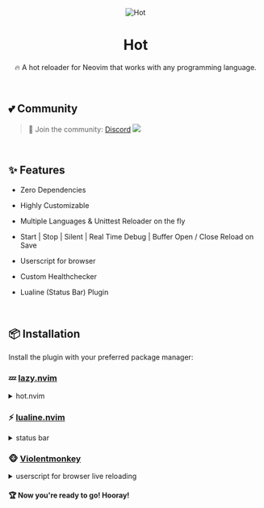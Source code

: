<div align="center">

<p align="center">
  
  <img alt="Hot" src="https://sachinsenal0x64.github.io/picx-images-hosting/Background.92pxhcjiab.webp">
  
  <h1 align="center">Hot</h1>
  🔥 A hot reloader for Neovim that works with any programming language.
</p>

</div>

<br>

## 💕 Community

> 🍻 Join the community:  <a href="https://discord.gg/EbfftZ5Dd4">Discord</a>
> [![](https://cdn.statically.io/gh/sachinsenal0x64/picx-images-hosting@master/discord.72y8nlaw5mdc.webp)](https://discord.gg/EbfftZ5Dd4)

<br>

## ✨ Features

- Zero Dependencies
- Highly Customizable
- Multiple Languages & Unittest Reloader on the fly
- Start | Stop | Silent | Real Time Debug | Buffer Open / Close  Reload on Save
- Userscript for browser
- Custom Healthchecker
- Lualine (Status Bar) Plugin

  <br>
  
## 📦 Installation

Install the plugin with your preferred package manager:

### 💤 [lazy.nvim](https://github.com/folke/lazy.nvim)

<details>
<summary>hot.nvim</summary>
  
```lua
    -- Enable Current directory 
    vim.opt.autochdir == true,

    {
        'sachinsenal0x64/hot.nvim',
        config = function()
          local opts = require('hot.params').opts
  
          -- Update the Lualine Status
          Reloader = opts.tweaks.default
          Reloader = '💤'
  
          Pattern = opts.tweaks.patterns
          Pattern = { 'main.py', 'main.go' }
  
          opts.tweaks.start = '🚀'
          opts.tweaks.stop = '💤'
          opts.tweaks.test = '🧪'
          opts.tweaks.test_done = '🧪.✅'
          opts.tweaks.test_fail = '🧪.❌'
  
          -- If the 'main.*' file doesn't exist, it will fall back to 'index.*'
          opts.tweaks.custom_file = 'index'
  
          -- Add Languages
          opts.set.languages.python = {
            cmd = 'python3',
            desc = 'Run Python file asynchronously',
            kill_desc = 'Kill the running Python file',
            emoji = '🐍',
            test = 'python -m unittest -v',
            ext = { '.py' },
          }
  
          opts.set.languages.go = {
            cmd = 'go run',
            desc = 'Run Go file asynchronously',
            kill_desc = 'Kill the running Go file',
            emoji = '🐹',
            test = 'go test',
            ext = { '.go' },
          }
  
          -- Thot Health Check
          vim.api.nvim_set_keymap('n', 'ho', '<Cmd>lua require("thot").check()<CR>', { noremap = true, silent = true })
  
          -- Keybinds
  
          -- Start
          vim.api.nvim_set_keymap('n', '<F3>', '<Cmd>lua require("hot").restart()<CR>', { noremap = true, silent = true })
          -- Silent
          vim.api.nvim_set_keymap('n', '<F4>', '<Cmd>lua require("hot").silent()<CR>', { noremap = true, silent = true })
          -- Stop
          vim.api.nvim_set_keymap('n', '<F5>', '<Cmd>lua require("hot").stop()<CR>', { noremap = true, silent = true })
          -- Test
          vim.api.nvim_set_keymap('n', '<F6>', '<Cmd>lua require("hot").test_restart()<CR>', { noremap = true, silent = true })
          -- Close Buffer
          vim.api.nvim_set_keymap('n', '<F8>', '<Cmd>lua require("hot").close_output_buffer()<CR>', { noremap = true, silent = true })
          -- Open Buffer
          vim.api.nvim_set_keymap('n', '<F7>', '<Cmd>lua require("hot").open_output_buffer()<CR>', { noremap = true, silent = true })
  
          -- Auto Reload on Save
  
          local save_group = vim.api.nvim_create_augroup('save_mapping', { clear = true })
          vim.api.nvim_create_autocmd('BufWritePost', {
            desc = 'Reloader',
            group = save_group,
            pattern = Pattern,
            callback = function()
              require('hot').silent()
            end,
          })
        end,
      },


```
</details>

### ⚡ [lualine.nvim](https://github.com/nvim-lualine/lualine.nvim)

<details>
<summary>status bar</summary>

```lua
 
local hot = {
          'Reloader',
        },

sections = {

    lualine_b = {
            hot,
   }
},   

```
</details>

### 🐵 [Violentmonkey](https://violentmonkey.github.io)


<details>
<summary>userscript for browser live reloading</summary>
  <br>
  
  Get The Script : https://greasyfork.org/en/scripts/493413-hot
  
  <br>

You can add as many URLs as you want. For example: `// @match *://*.localhost:8080/*`

  ```js

// ==UserScript==
// @name         Hot
// @namespace    https://github.com/sachinsenal0x64/hot.nvim
// @version      1.0
// @description  🔥 A hot reloader for Browser.
// @author       sachinsenal0x64
// @match        *://*.localhost:8086/*
// @match        *://*.atom.com/*
// @license      MIT
// @grant        none
// ==/UserScript==

(function() {
    'use strict';

    // Create a meta tag for auto-refresh
    var metaTag = document.createElement('meta');
    metaTag.setAttribute('http-equiv', 'refresh');
    metaTag.setAttribute('content', '5'); // Refresh every 5 seconds

    // Find the <head> element and append the meta tag to it
    var head = document.querySelector('head');
    head.appendChild(metaTag);
})();

```
</details>

#### 🏆 Now you're ready to go! Hooray!
